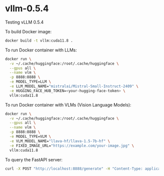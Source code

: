 # vllm-0.5.4
Testing vLLM 0.5.4

To build Docker image:

```sh
docker build -t vllm:cuda11.8 .
```

To run Docker container with LLMs:

```sh
docker run \
  -v ~/.cache/huggingface:/root/.cache/huggingface \
  --gpus all \
  --name vlm \
  -p 8888:8888 \
  -e MODEL_TYPE=LLM \
  -e LLM_MODEL_NAME="mistralai/Mistral-Small-Instruct-2409" \
  -e HUGGING_FACE_HUB_TOKEN=<your-hugging-face-token> \
  vllm:cuda11.8
```

To run Docker container with VLMs (Vision Language Models):

```sh
docker run \
  -v ~/.cache/huggingface:/root/.cache/huggingface \
  --gpus all \
  --name vlm \
  -p 8888:8888 \
  -e MODEL_TYPE=VLM \
  -e VLM_MODEL_NAME="llava-hf/llava-1.5-7b-hf" \
  -e FIXED_IMAGE_URL="https://example.com/your-image.jpg" \
  vllm:cuda11.8

```

To query the FastAPI server:

```sh
curl -X POST "http://localhost:8888/generate" -H "Content-Type: application/json" -d "{\"text\": \"What is the content of this image?\"}" | jq
```
